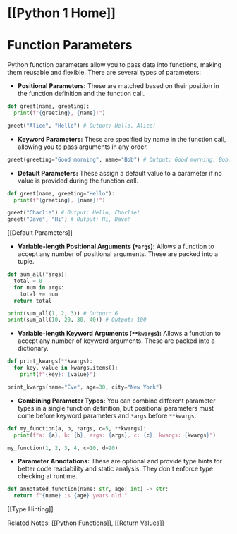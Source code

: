 # [[Python 1 Home]]
# Function Parameters

Python function parameters allow you to pass data into functions, making them reusable and flexible.  There are several types of parameters:

* **Positional Parameters:**  These are matched based on their position in the function definition and the function call.

```python
def greet(name, greeting):
  print(f"{greeting}, {name}!")

greet("Alice", "Hello") # Output: Hello, Alice!
```

* **Keyword Parameters:** These are specified by name in the function call, allowing you to pass arguments in any order.

```python
greet(greeting="Good morning", name="Bob") # Output: Good morning, Bob!
```

* **Default Parameters:** These assign a default value to a parameter if no value is provided during the function call.

```python
def greet(name, greeting="Hello"):
  print(f"{greeting}, {name}!")

greet("Charlie") # Output: Hello, Charlie!
greet("Dave", "Hi") # Output: Hi, Dave!
```
[[Default Parameters]]

* **Variable-length Positional Arguments (`*args`):**  Allows a function to accept any number of positional arguments. These are packed into a tuple.

```python
def sum_all(*args):
  total = 0
  for num in args:
    total += num
  return total

print(sum_all(1, 2, 3)) # Output: 6
print(sum_all(10, 20, 30, 40)) # Output: 100
```

* **Variable-length Keyword Arguments (`**kwargs`):** Allows a function to accept any number of keyword arguments. These are packed into a dictionary.

```python
def print_kwargs(**kwargs):
  for key, value in kwargs.items():
    print(f"{key}: {value}")

print_kwargs(name="Eve", age=30, city="New York")
```

* **Combining Parameter Types:** You can combine different parameter types in a single function definition, but positional parameters must come before keyword parameters and `*args` before `**kwargs`.

```python
def my_function(a, b, *args, c=5, **kwargs):
  print(f"a: {a}, b: {b}, args: {args}, c: {c}, kwargs: {kwargs}")

my_function(1, 2, 3, 4, c=10, d=20)
```

* **Parameter Annotations:** These are optional and provide type hints for better code readability and static analysis. They don't enforce type checking at runtime.

```python
def annotated_function(name: str, age: int) -> str:
  return f"{name} is {age} years old."
```
[[Type Hinting]]


Related Notes: [[Python Functions]], [[Return Values]]
